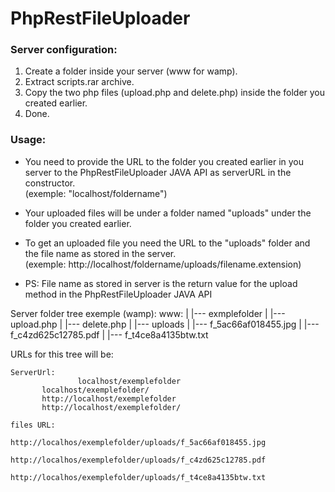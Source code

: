 # PhpRestFileUploader

### Server configuration:
1. Create a folder inside your server (www for wamp).
2. Extract scripts.rar archive.
3. Copy the two php files (upload.php and delete.php) inside the folder you created earlier.
4. Done.


### Usage:
* You need to provide the URL to the folder you created earlier in you server to the PhpRestFileUploader JAVA API as serverURL in the constructor.<br/>(exemple: "localhost/foldername")

* Your uploaded files will be under a folder named "uploads" under the folder you created earlier.

* To get an uploaded file you need the URL to the "uploads" folder and the file name as stored in the server.<br/>(exemple: http://localhost/foldername/uploads/filename.extension)

* PS: File name as stored in server is the return value for the upload method in the PhpRestFileUploader JAVA API   




Server folder tree exemple (wamp):
	www:
          |
          |--- exmplefolder
		    |
                    |--- upload.php
		    |
                    |--- delete.php
                    |
                    |--- uploads
			    |
                            |--- f_5ac66af018455.jpg
			    |
                            |--- f_c4zd625c12785.pdf
			    |
                            |--- f_t4ce8a4135btw.txt

URLs for this tree will be:

	ServerUrl: 
                   localhost/exemplefolder
		   localhost/exemplefolder/
		   http://localhost/exemplefolder
		   http://localhost/exemplefolder/

	files URL: 
                   http://localhos/exemplefolder/uploads/f_5ac66af018455.jpg
                   http://localhos/exemplefolder/uploads/f_c4zd625c12785.pdf
                   http://localhos/exemplefolder/uploads/f_t4ce8a4135btw.txt               
